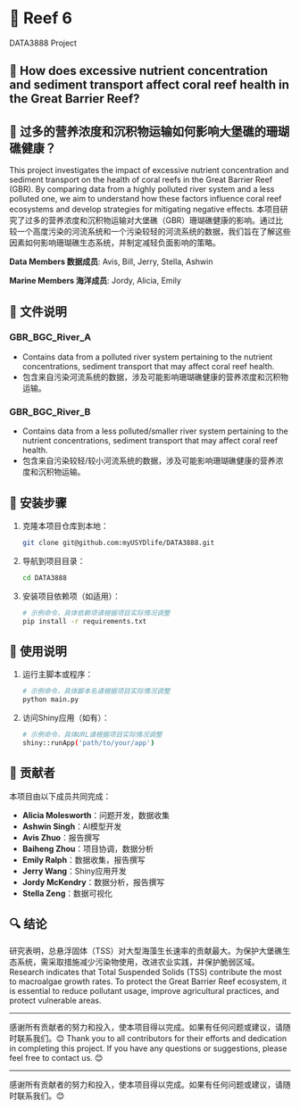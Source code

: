 # 🪸 Reef 6
DATA3888 Project

## 🌊 How does excessive nutrient concentration and sediment transport affect coral reef health in the Great Barrier Reef?
## 🌊 过多的营养浓度和沉积物运输如何影响大堡礁的珊瑚礁健康？

This project investigates the impact of excessive nutrient concentration and sediment transport on the health of coral reefs in the Great Barrier Reef (GBR). By comparing data from a highly polluted river system and a less polluted one, we aim to understand how these factors influence coral reef ecosystems and develop strategies for mitigating negative effects.
本项目研究了过多的营养浓度和沉积物运输对大堡礁（GBR）珊瑚礁健康的影响。通过比较一个高度污染的河流系统和一个污染较轻的河流系统的数据，我们旨在了解这些因素如何影响珊瑚礁生态系统，并制定减轻负面影响的策略。

**Data Members 数据成员**: Avis, Bill, Jerry, Stella, Ashwin

**Marine Members 海洋成员**: Jordy, Alicia, Emily

## 📁 文件说明
### GBR_BGC_River_A
- Contains data from a polluted river system pertaining to the nutrient concentrations, sediment transport that may affect coral reef health.
- 包含来自污染河流系统的数据，涉及可能影响珊瑚礁健康的营养浓度和沉积物运输。

### GBR_BGC_River_B
- Contains data from a less polluted/smaller river system pertaining to the nutrient concentrations, sediment transport that may affect coral reef health.
- 包含来自污染较轻/较小河流系统的数据，涉及可能影响珊瑚礁健康的营养浓度和沉积物运输。

## 🔧 安装步骤
1. 克隆本项目仓库到本地：
   ```bash
   git clone git@github.com:myUSYDlife/DATA3888.git
   ```

2. 导航到项目目录：
   ```bash
   cd DATA3888
   ```

3. 安装项目依赖项（如适用）：
   ```bash
   # 示例命令，具体依赖项请根据项目实际情况调整
   pip install -r requirements.txt
   ```

## 🚀 使用说明
1. 运行主脚本或程序：
   ```bash
   # 示例命令，具体脚本名请根据项目实际情况调整
   python main.py
   ```

2. 访问Shiny应用（如有）：
   ```bash
   # 示例命令，具体URL请根据项目实际情况调整
   shiny::runApp('path/to/your/app')
   ```

## 👥 贡献者
本项目由以下成员共同完成：
- **Alicia Molesworth**：问题开发，数据收集
- **Ashwin Singh**：AI模型开发
- **Avis Zhuo**：报告撰写
- **Baiheng Zhou**：项目协调，数据分析
- **Emily Ralph**：数据收集，报告撰写
- **Jerry Wang**：Shiny应用开发
- **Jordy McKendry**：数据分析，报告撰写
- **Stella Zeng**：数据可视化

## 🔍 结论
研究表明，总悬浮固体（TSS）对大型海藻生长速率的贡献最大。为保护大堡礁生态系统，需采取措施减少污染物使用，改进农业实践，并保护脆弱区域。
Research indicates that Total Suspended Solids (TSS) contribute the most to macroalgae growth rates. To protect the Great Barrier Reef ecosystem, it is essential to reduce pollutant usage, improve agricultural practices, and protect vulnerable areas.

---

感谢所有贡献者的努力和投入，使本项目得以完成。如果有任何问题或建议，请随时联系我们。😊
Thank you to all contributors for their efforts and dedication in completing this project. If you have any questions or suggestions, please feel free to contact us. 😊


---

感谢所有贡献者的努力和投入，使本项目得以完成。如果有任何问题或建议，请随时联系我们。😊


